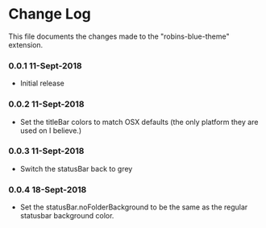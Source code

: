 # Change Log
This file documents the changes made to the "robins-blue-theme" extension.

### 0.0.1 11-Sept-2018
- Initial release

### 0.0.2 11-Sept-2018
- Set the titleBar colors to match OSX defaults (the only platform they are used
  on I believe.)

### 0.0.3 11-Sept-2018
- Switch the statusBar back to grey

### 0.0.4 18-Sept-2018
- Set the statusBar.noFolderBackground to be the same as the regular statusbar
  background color.

  